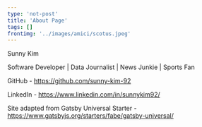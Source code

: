 ```yaml
---
type: 'not-post'
title: 'About Page'
tags: []
frontimg: '../images/amici/scotus.jpeg'
---
```


Sunny Kim

Software Developer | Data Journalist | News Junkie | Sports Fan

GitHub - https://github.com/sunny-kim-92

LinkedIn - https://www.linkedin.com/in/sunnykim92/

Site adapted from Gatsby Universal Starter - https://www.gatsbyjs.org/starters/fabe/gatsby-universal/
